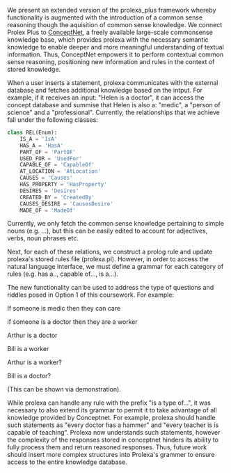 We present an extended version of the prolexa_plus framework whereby functionality is augmented with the introduction of a common sense reasoning though the aquisition of common sense knowledge. We connect Prolex Plus to [ConceptNet](http://conceptnet.io), a freely available large-scale commonsense knowledge base, which  provides prolexa with the necessary semantic knowledge to enable deeper and more meaningful understanding of textual information. Thus, ConceptNet empowers it to perform contextual common sense reasoning, positioning new information and rules in the context of stored knowledge.

When a user inserts a statement, prolexa communicates with the external database and fetches additional knowledge based on the intput. For example, if it receives an input: "Helen is a doctor", it can access the concept database and summise that Helen is also a: "medic", a "person of science" and a "professional". 
Currently, the relationships that we achieve fall under the following classes:

```python
class REL(Enum):
    IS_A = 'IsA'
    HAS_A = 'HasA'
    PART_OF = 'PartOF'
    USED_FOR = 'UsedFor'
    CAPABLE_OF = 'CapableOf'
    AT_LOCATION = 'AtLocation'
    CAUSES = 'Causes'
    HAS_PROPERTY = 'HasProperty'
    DESIRES = 'Desires'
    CREATED_BY = 'CreatedBy'
    CAUSES_DESIRE = 'CausesDesire'
    MADE_OF = 'MadeOf'
```
Currently, we only fetch the common sense knowledge pertaining to simple nouns (e.g. ...), but this can be easily edited to account for adjectives, verbs, noun phrases etc. 

Next, for each of these relations, we construct a prolog rule and update prolexa's stored rules file (prolexa.pl). However, in order to access the natural language interface, we must define a grammar for each category of rules (e.g. has a.., capable of..., is a...). 

The new functionality can be used to address the type of questions and riddles posed in Option 1 of this coursework. For example: 

If someone is medic then they can care

if someone is a doctor then they are a worker

Arthur is a doctor

Bill is a worker
 
Arthur is a worker?

Bill is a doctor?

(This can be shown via demonstration).


While prolexa can handle any rule with the prefix "is a type of...", it was necessary to also extend its grammar to permit it to take advantage of all knowledge provided by Conceptnet. For example, prolexa should handle such statements as "every doctor has a hammer" and "every teacher is is capable of teaching". Prolexa now understands such statements, however the complexity of the responses stored in conceptnet hinders its ability to fully process them and return reasoned responses. Thus, future work should insert more complex structures into Prolexa's grammer to ensure access to the entire knowledge database. 


